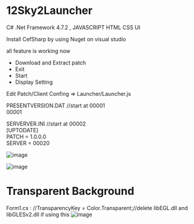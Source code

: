 # 12Sky2Launcher

C# .Net Framework 4.7.2 , JAVASCRIPT HTML CSS UI

Install CefSharp by using Nuget on visual studio

all feature is working now
- Download and Extract patch
- Exit
- Start
- Display Setting

Edit Patch/Client Confing => Launcher/Launcher.js

PRESENTVERSION.DAT //start at 00001<br/>
00001<br/>

SERVERVER.INI //start at 00002<br/>
[UPTODATE]<br/>
PATCH = 1.0.0.0<br/>
SERVER = 00020<br/>

![image](https://raw.githubusercontent.com/DOSexample/12Sky2Launcher/master/0.png)

![image](https://raw.githubusercontent.com/DOSexample/12Sky2Launcher/master/1.png)

# Transparent Background
Form1.cs : //TransparencyKey = Color.Transparent;//delete libEGL.dll and libGLESv2.dll if using this
![image](https://raw.githubusercontent.com/DOSexample/12Sky2Launcher/master/7.png)
